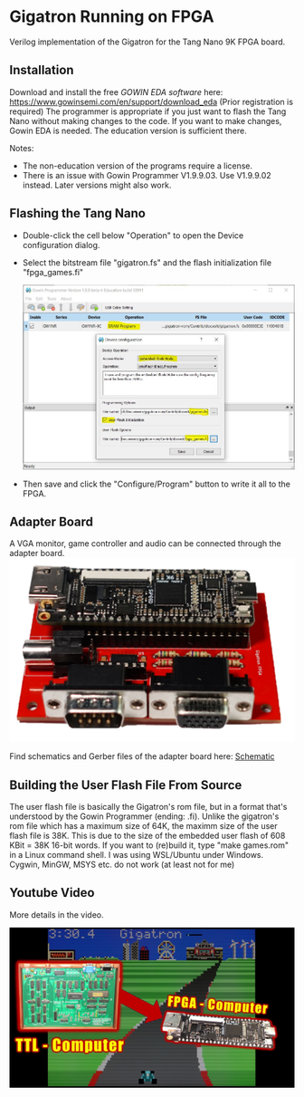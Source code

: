 # Gigatron Running on FPGA
Verilog implementation of the Gigatron for the Tang Nano 9K FPGA board.

## Installation
Download and install the free *GOWIN EDA software* here: https://www.gowinsemi.com/en/support/download_eda (Prior registration is required)
The programmer is appropriate if you just want to flash the Tang Nano without making changes to the code. If you want to make changes, Gowin EDA is needed. The education version is sufficient there.

Notes: 
- The non-education version of the programs require a license. 
- There is an issue with Gowin Programmer V1.9.9.03. Use V1.9.9.02 instead. Later versions might also work.

## Flashing the Tang Nano
- Double-click the cell below "Operation" to open the Device configuration dialog.
- Select the bitstream file "gigatron.fs" and the flash initialization file "fpga_games.fi"


    <img src="images/programmer.JPG" width="800">

- Then save and click the "Configure/Program" button to write it all to the FPGA.

## Adapter Board
A VGA monitor, game controller and audio can be connected through the adapter board.
<img src="images/board.png" width="800">

Find schematics and Gerber files of the adapter board here: [Schematic](schematic)

## Building the User Flash File From Source
The user flash file is basically the Gigatron's rom file, but in a format that's understood by the Gowin Programmer (ending: .fi). Unlike the gigatron's rom file which has a maximum size of 64K, the maximm size of the user flash file is 38K. This is due to the size of the embedded user flash of 608 KBit = 38K 16-bit words.
If you want to (re)build it, type "make games.rom" in a Linux command shell. I was using WSL/Ubuntu under Windows. Cygwin, MinGW, MSYS etc. do not work (at least not for me) 

## Youtube Video
More details in the video.

<a href="https://youtu.be/_SiCv_uo2bY"><img src="images/thumbnail.jpg" width="800"></a>


